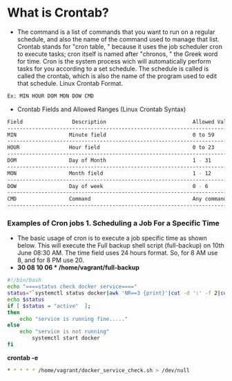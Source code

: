 # What is Crontab?

- The command is a list of commands that you want to run on a regular schedule, and also the name of the command used to manage that list. Crontab stands for "cron table, " because it uses the job scheduler cron to execute tasks; cron itself is named after "chronos, " the Greek word for time. Cron is the system process wich will automatically perform tasks for you according to a set schedule. The schedule is called is called the crontab, which is also the name of the program used to edit that schedule. Linux Crontab Format.

```bash
Ex: MIN HOUR DOM MON DOW CMD
```

- Crontab Fields and Allowed Ranges (Linux Crontab Syntax)

```bash
Field                Description                            Allowed Value
--------------------------------------------------------------------------
MIN                 Minute field                            0 to 59
--------------------------------------------------------------------------
HOUR                Hour field                              0 to 23
--------------------------------------------------------------------------
DOM                 Day of Month                            1 - 31
--------------------------------------------------------------------------
MON                 Month field                             1 - 12
--------------------------------------------------------------------------
DOW                 Day of week                             0 - 6
--------------------------------------------------------------------------
CMD                 Command                                 Any command to be executed.
--------------------------------------------------------------------------------------
```

### Examples of Cron jobs 1. Scheduling a Job For a Specific Time

- The basic usage of cron is to execute a job specific time as shown below. This will execute the Full backup shell script (full-backup) on 10th June 08:30 AM. The time field uses 24 hours format. So, for 8 AM use 8, and for 8 PM use 20.
- **30 08 10 06 \* /home/vagrant/full-backup**

```bash
#!/bin/bash
echo "====status check docker service===="
status="`systemctl status docker|awk 'NR==3 {print}'|cut -d ':' -f 2|cut -d '(' -f 1`"
echo $status
if [ $status = "active"  ];
then
	echo "service is running fine....."
else
	echo "service is not running"
        systemctl start docker
fi
```

**crontab -e**

```bash
* * * * * /home/vagrant/docker_service_check.sh > /dev/null
```
